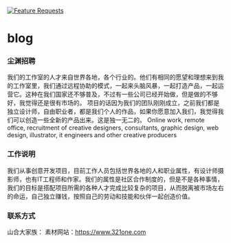 [![Feature Requests](https://feathub.com/petterpanpan/blog?format=svg)](https://feathub.com/petterpanpan/blog)

# blog
### 尘渊招聘
我们的工作室的人才来自世界各地，各个行业的。他们有相同的愿望和理想来到我的工作室里，我们通过远程协助的模式，一起来头脑风暴，一起打造产品，一起运营它。这种在我们国家还不够普及，不过有一些公司已经开始做，但是做的不够好，我觉得还是很有市场的。
项目的话因为我们的团队刚刚成立，之前我们都是独立设计师，自由职业者，都是我们个人的作品，如果你愿意加入我们，我觉得我们可以创造一些全新的产品出来。这是独一无二的。
Online work, remote office, recruitment of creative designers, consultants, graphic design, web design, illustrator, it engineers and other creative producers

### 工作说明

我们从事创意开发项目，目前工作人员包括世界各地的人和职业属性，有设计师摄影师，也有IT工程师和作家。我们的属性是社区合作制度的，但是不是各种事情，我们的目标是搭配项目所需的各种人才完成比较复杂的项目，从而脱离被市场左右的命运，自己独立赚钱，按照自己的劳动和技能和伙伴一起创造价值。

### 联系方式
山合大家族：
素材网站：https://www.321one.com
